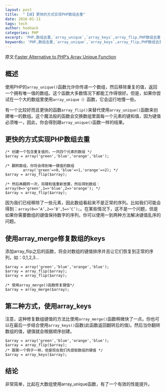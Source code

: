 ```yaml
---
layout: post
title:  "【译】更快的方式实现PHP数组去重"
date: 2016-01-11
tags: tech
author: hoohack
categories: PHP
excerpt: 'PHP,数组去重,`array_unique`,`array_keys`,array_flip,PHP数组去重,更快的方式实现PHP数组去重'
keywords: 'PHP,数组去重,`array_unique`,`array_keys`,array_flip,PHP数组去重,更快的方式实现PHP数组去重'
---
```


原文:[Faster Alternative to PHP’s Array Unique Function](http://www.thecave.info/faster-alternative-to-phps-array-unique-function/)

## 概述
使用PHP的`array_unique()`函数允许你传递一个数组，然后移除重复的值，返回一个拥有唯一值的数组。这个函数大多数情况下都能工作得很好。但是，如果你尝试在一个大的数组里使用`array_unique（）`函数，它会运行地慢一些。

有一个比较好而且更快的函数`array_flip()`来替代使用`array_unique()`函数来创建唯一的数组。这个魔法般的函数会交换数组里面每一个元素的键和值，因为键值必须唯一，因此，你会得到跟`array_unique()`函数一样的结果。

## 更快的方式实现PHP数组去重



    /* 创建一个包含重复值的，一共四个元素的数组 */
    $array = array('green','blue','orange','blue');

    /* 翻转数组，你将会得到唯一键值的数组
            array('green'=>0,'blue'=>1,'orange'=>2); */
    $array = array_flip($array);

    /* 然后再翻转一次，将键和值重新放置，然后得到数组：array(0=>'green',1=>'blue',2=>'orange'); */
    $array = array_flip($array);

因为我们已经移除了一些元素，因此数组看起来不是正常的序列。比如我们可能会得到：`array(0=>’A’,2=>’B’,5=>’C’);`。在某些情况下，这不是一个问题，但是如果你需要数组的键值保持数字的序列，你可以使用一到两种方法解决键值乱序的问题。

## 使用array_merge修复数组的keys
添加array_flip之后的函数，将会对数组的键值排序并且让它们恢复到正常的序列，如：0,1,2,3...

    $array = array('green','blue','orange','blue');
    $array = array_flip($array);
    $array = array_flip($array);

    /* 使用array_merge()函数修复键值*/
    $array = array_merge($array);

## 第二种方式，使用array_keys
注意，这种修复数组键值的方法比使用`array_merge()`函数稍微快了一点。你也可以在最后一步结合使用`array_keys()`函数(此函数返回翻转后的值)。然后当你翻转数组的值，键值就会根据顺序创建。

    $array = array('green','blue','orange','blue');
    $array = array_flip($array);
    /* 跟第一个例子一样，但是现在我们先提取数组的键值 */
    $array = array_keys($array);

## 结论
非常简单，比起在大数组使用array_unique函数，有了一个有效的性能提升。

